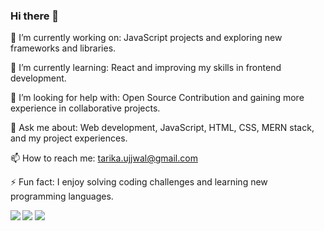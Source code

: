 ### Hi there 👋
<!-- 

**ujju2000/ujju2000** is a ✨ _special_ ✨ repository because its `README.md` (this file) appears on your GitHub profile. -->

🔭 I’m currently working on: JavaScript projects and exploring new frameworks and libraries.

🌱 I’m currently learning: React and improving my skills in frontend development.

🤔 I’m looking for help with: Open Source Contribution and gaining more experience in collaborative projects.

💬 Ask me about: Web development, JavaScript, HTML, CSS, MERN stack, and my project experiences.

📫 How to reach me: tarika.ujjwal@gmail.com

⚡ Fun fact: I enjoy solving coding challenges and learning new programming languages.

<img src="https://github-readme-stats.vercel.app/api?username=ujju2000&show_icons=true&theme=dark"/>
<img align="left" src="https://github-readme-stats.vercel.app/api/top-langs/?username=ujju2000&layout=compact&theme=dark"/>

<img src = "https://holopin.io/@ujjwal_tarika" />
